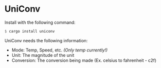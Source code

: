 # UniConv
Install with the following command: 
```rust 
$ cargo install uniconv
```
UniConv needs the following information: 
- Mode: Temp, Speed, etc. _(Only temp currently!)_
- Unit: The magnitude of the unit
- Conversion: The conversion being made (Ex. celsius to fahrenheit - c2f)
